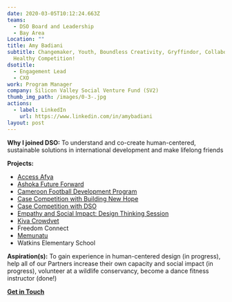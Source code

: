 ```yaml
---
date: 2020-03-05T10:12:24.663Z
teams:
  - DSO Board and Leadership
  - Bay Area
Location: ""
title: Amy Badiani
subtitle: Changemaker, Youth, Boundless Creativity, Gryffindor, Collaboration,
  Healthy Competition!
dsotitle:
  - Engagement Lead
  - CXO
work: Program Manager
company: Silicon Valley Social Venture Fund (SV2)
thumb_img_path: /images/0-3-.jpg
actions:
  - label: LinkedIn
    url: https://www.linkedin.com/in/amybadiani
layout: post
---
```

**Why I joined DSO:** To understand and co-create human-centered, sustainable solutions in international development and make lifelong friends

**Projects:** 

- [Access Afya](https://www.accessafya.com/)
- [Ashoka Future Forward](https://dsoglobal.org/posts/ashoka-future-forward-innovations-for-youth-employment-in-africa-in-partnership-with-the-mastercard-foundation/)
- [Cameroon Football Development Program](https://openfieldintl.org/)
- [Case Competition with Building New Hope](https://dsoglobal.org/posts/building-new-hope-bnh/)
- [Case Competition with DSO](https://www.globalgiving.org/projects/enable-volunteer-consultants-tackle-global-issues/reports/?subid=127473)
- [Empathy and Social Impact: Design Thinking Session](https://www.globalgiving.org/projects/enable-volunteer-consultants-tackle-global-issues/reports/?subid=142838)
- [Kiva Crowdvet](https://www.crowdvet.org/)
- Freedom Connect
- [Memunatu](https://dsoglobal.org/posts/memunatu/)
- Watkins Elementary School

**Aspiration(s):** To gain experience in human-centered design (in progress), help all of our Partners increase their own capacity and social impact (in progress), volunteer at a wildlife conservancy, become a dance fitness instructor (done!)

**[Get in Touch](mailto:amy.badiani@dsoglobal.org)**